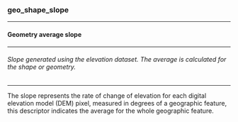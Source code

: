 ### geo_shape_slope



------
#### Geometry average slope



------
###### Slope generated using the elevation dataset. The average is calculated for the shape or geometry.



------
The slope represents the rate of change of elevation for each digital elevation model (DEM) pixel, measured in degrees of a geographic feature, this descriptor indicates the average for the whole geographic feature.